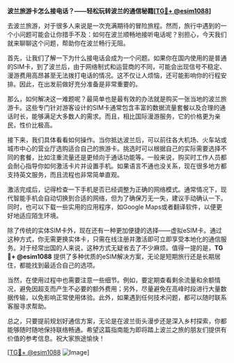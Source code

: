 **波兰旅游卡怎么接电话？——轻松玩转波兰的通信秘籍[[TG💪+ @esim1088](https://t.me/s/esim1088)]**

去波兰旅游，对于很多人来说是一次充满期待的冒险旅程。然而，旅行中遇到的一个小问题可能会让你措手不及：如何在波兰顺畅地接听电话呢？别担心，今天我们就来聊聊这个问题，帮助你在波兰畅行无阻。

首先，让我们了解一下为什么接电话会成为一个问题。如果你在国内使用的是普通的SIM卡，到了波兰后，由于网络制式和运营商的不同，可能会出现信号不稳定、漫游费用高昂甚至无法拨打电话的情况。这不仅让人烦恼，还可能影响你的行程安排。因此，在出发前做好充分准备是非常重要的。

那么，如何解决这一难题呢？最简单也是最有效的办法就是购买一张当地的波兰旅游卡。这些专门针对游客设计的SIM卡通常包含丰富的数据流量套餐以及合理的通话时长，能够满足大多数人的需求。而且，相比国际漫游服务，它的价格更为亲民，性价比极高。

接下来，我们具体看看如何操作。当你抵达波兰后，可以前往各大机场、火车站或城市中心的营业厅选购适合自己的旅游卡。挑选时可以根据自己的实际需要选择不同的套餐，比如注重流量还是更倾向于通话功能等。一般来说，购买时工作人员都会耐心指导你如何激活卡片并设置手机。如果语言不通也没关系，现在很多地方都支持英文服务，而且流程也非常简单直观。

激活完成后，记得检查一下手机是否已经调整为正确的网络模式。通常情况下，现代智能手机会自动切换到合适的网络，但为了确保万无一失，建议手动确认一下。同时，也可以下载一些实用的应用程序，如Google Maps或者翻译软件，以便更好地适应陌生环境。

除了传统的实体SIM卡外，现在还有一种更加便捷的选择——虚拟eSIM卡。通过这种方式，你无需更换实体卡，只需在线注册并激活即可立即享受本地化的通信服务。对于经常出国的人来说，这种方式无疑省去了不少麻烦。值得一提的是，**TG💪+ @esim1088** 提供了多种优质的eSIM解决方案，无论是短期旅行还是长期居住，都能找到最适合自己的选项。

当然，在使用过程中也需要注意一些细节。例如，要定期查看剩余流量和余额情况，避免因超支而产生不必要的额外费用；另外，尽量避免在高峰时段进行大量数据传输，以免影响正常使用体验。此外，如果遇到任何技术问题，都可以随时联系客服寻求帮助。

总之，只要提前规划好通信方案，无论是在波兰街头漫步还是深入乡村探索，你都能够随时随地保持联络畅通。希望这篇指南能为即将踏上波兰之旅的朋友们提供有价值的参考信息。祝大家旅途愉快！

[[TG💪+ @esim1088](https://t.me/s/esim1088) ![Image](https://i.postimg.cc/4NQfJmqS/Snipaste-2025-05-13-00-14-12.png)]